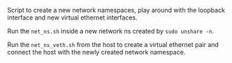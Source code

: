 Script to create a new network namespaces, play around with the loopback interface and new virtual ethernet interfaces.

Run the `net_ns.sh` inside a new network ns created by `sudo unshare -n`.

Run the `net_ns_veth.sh` from the host to create a virtual ethernet pair and connect the host with the newly created network namespace.


